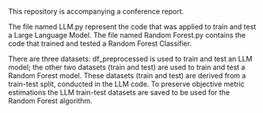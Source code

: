 This repository is accompanying a conference report.

The file named LLM.py represent the code that was applied to train and test a Large Language Model. The file named Random Forest.py contains the code that trained and tested a Random Forest Classifier.

There are three datasets: df_preprocessed is used to train and test an LLM model; the other two datasets (train and test) are used to train and test a Random Forest model. These datasets (train and test) are derived from a train-test split, conducted in the LLM code. To preserve objective metric estimations the LLM train-test datasets are saved to be used for the Random Forest algorithm.
